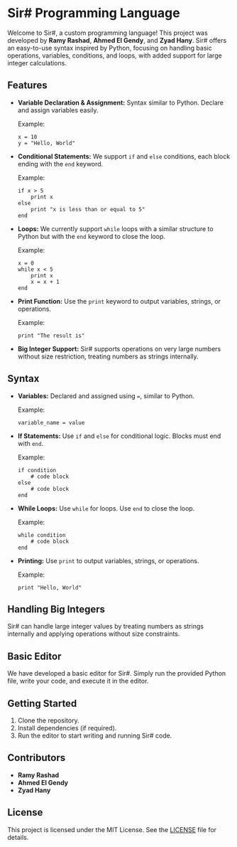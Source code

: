
# Sir# Programming Language

Welcome to Sir#, a custom programming language! This project was developed by **Ramy Rashad**, **Ahmed El Gendy**, and **Zyad Hany**. Sir# offers an easy-to-use syntax inspired by Python, focusing on handling basic operations, variables, conditions, and loops, with added support for large integer calculations.

## Features

- **Variable Declaration & Assignment:** Syntax similar to Python. Declare and assign variables easily.
  
  Example:
  ```
  x = 10
  y = "Hello, World"
  ```

- **Conditional Statements:** We support `if` and `else` conditions, each block ending with the `end` keyword.
  
  Example:
  ```
  if x > 5
      print x
  else
      print "x is less than or equal to 5"
  end
  ```

- **Loops:** We currently support `while` loops with a similar structure to Python but with the `end` keyword to close the loop.
  
  Example:
  ```
  x = 0
  while x < 5
      print x
      x = x + 1
  end
  ```

- **Print Function:** Use the `print` keyword to output variables, strings, or operations.
  
  Example:
  ```
  print "The result is"
  ```

- **Big Integer Support:** Sir# supports operations on very large numbers without size restriction, treating numbers as strings internally.

## Syntax

- **Variables:** Declared and assigned using `=`, similar to Python.
  
  Example:
  ```
  variable_name = value
  ```

- **If Statements:** Use `if` and `else` for conditional logic. Blocks must end with `end`.
  
  Example:
  ```
  if condition
      # code block
  else
      # code block
  end
  ```

- **While Loops:** Use `while` for loops. Use `end` to close the loop.
  
  Example:
  ```
  while condition
      # code block
  end
  ```

- **Printing:** Use `print` to output variables, strings, or operations.
  
  Example:
  ```
  print "Hello, World"
  ```

## Handling Big Integers

Sir# can handle large integer values by treating numbers as strings internally and applying operations without size constraints.

## Basic Editor

We have developed a basic editor for Sir#. Simply run the provided Python file, write your code, and execute it in the editor.

## Getting Started

1. Clone the repository.
2. Install dependencies (if required).
3. Run the editor to start writing and running Sir# code.

## Contributors

- **Ramy Rashad**
- **Ahmed El Gendy**
- **Zyad Hany**

## License

This project is licensed under the MIT License. See the [LICENSE](LICENSE) file for details.

